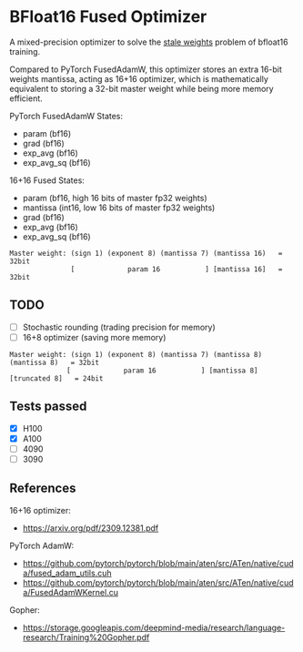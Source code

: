# BFloat16 Fused Optimizer

A mixed-precision optimizer to solve the [stale weights](https://storage.googleapis.com/deepmind-media/research/language-research/Training%20Gopher.pdf) problem of bfloat16 training.

Compared to PyTorch FusedAdamW, this optimizer stores an extra 16-bit weights mantissa, acting as 16+16 optimizer, which is mathematically equivalent to storing a 32-bit master weight while being more memory efficient.

PyTorch FusedAdamW States:

 - param (bf16)
 - grad (bf16)
 - exp_avg (bf16)
 - exp_avg_sq (bf16)

16+16 Fused States:

 - param (bf16, high 16 bits of master fp32 weights)
 - mantissa (int16, low 16 bits of master fp32 weights)
 - grad (bf16)
 - exp_avg (bf16)
 - exp_avg_sq (bf16)

```
Master weight: (sign 1) (exponent 8) (mantissa 7) (mantissa 16)   = 32bit
               [             param 16           ] [mantissa 16]   = 32bit
```

## TODO

 - [ ] Stochastic rounding (trading precision for memory)
 - [ ] 16+8 optimizer (saving more memory)

 ```
Master weight: (sign 1) (exponent 8) (mantissa 7) (mantissa 8) (mantissa 8)   = 32bit
               [             param 16           ] [mantissa 8] [truncated 8]   = 24bit
```

## Tests passed

 - [x] H100
 - [x] A100
 - [ ] 4090
 - [ ] 3090

## References

16+16 optimizer:

 - https://arxiv.org/pdf/2309.12381.pdf

PyTorch AdamW:
 - https://github.com/pytorch/pytorch/blob/main/aten/src/ATen/native/cuda/fused_adam_utils.cuh
 - https://github.com/pytorch/pytorch/blob/main/aten/src/ATen/native/cuda/FusedAdamWKernel.cu

Gopher:
 - https://storage.googleapis.com/deepmind-media/research/language-research/Training%20Gopher.pdf
